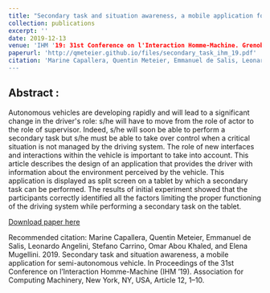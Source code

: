 ```yaml
---
title: "Secondary task and situation awareness, a mobile application for semi-autonomous vehicle"
collection: publications
excerpt: ''
date: 2019-12-13
venue: 'IHM '19: 31st Conference on l'Interaction Homme-Machine. Grenoble, France'
paperurl: 'http://qmeteier.github.io/files/secondary_task_ihm_19.pdf'
citation: 'Marine Capallera, Quentin Meteier, Emmanuel de Salis, Leonardo Angelini, Stefano Carrino, Omar Abou Khaled, and Elena Mugellini. 2019. Secondary task and situation awareness, a mobile application for semi-autonomous vehicle. In Proceedings of the 31st Conference on l’Interaction Homme-Machine (IHM ’19). Association for Computing Machinery, New York, NY, USA, Article 12, 1–10.
---
```


## Abstract :
Autonomous vehicles are developing rapidly and will lead to a significant change in the driver's role: s/he will have to move from the role of actor to the role of supervisor. Indeed, s/he will soon be able to perform a secondary task but s/he must be able to take over control when a critical situation is not managed by the driving system. The role of new interfaces and interactions within the vehicle is important to take into account. This article describes the design of an application that provides the driver with information about the environment perceived by the vehicle. This application is displayed as split screen on a tablet by which a secondary task can be performed. The results of initial experiment showed that the participants correctly identified all the factors limiting the proper functioning of the driving system while performing a secondary task on the tablet.

[Download paper here](http://qmeteier.github.io/files/secondary_task_ihm_19.pdf)

Recommended citation: Marine Capallera, Quentin Meteier, Emmanuel de Salis, Leonardo Angelini, Stefano Carrino, Omar Abou Khaled, and Elena Mugellini. 2019. Secondary task and situation awareness, a mobile application for semi-autonomous vehicle. In Proceedings of the 31st Conference on l’Interaction Homme-Machine (IHM ’19). Association for Computing Machinery, New York, NY, USA, Article 12, 1–10.